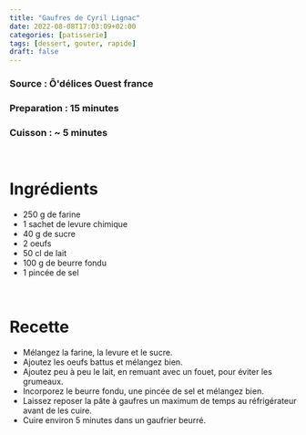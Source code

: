 ```yaml
---
title: "Gaufres de Cyril Lignac"
date: 2022-08-08T17:03:09+02:00
categories: [patisserie]
tags: [dessert, gouter, rapide]
draft: false
---
```


### Source : Ô'délices Ouest france
### Preparation : 15 minutes
### Cuisson : ~ 5 minutes

&nbsp;

# Ingrédients
- 250 g de farine
- 1 sachet de levure chimique
- 40 g de sucre
- 2 oeufs
- 50 cl de lait
- 100 g de beurre fondu
- 1 pincée de sel

&nbsp;

# Recette
- Mélangez la farine, la levure et le sucre.
- Ajoutez les oeufs battus et mélangez bien.
- Ajoutez peu à peu le lait, en remuant avec un fouet, pour éviter les grumeaux.
- Incorporez le beurre fondu, une pincée de sel et mélangez bien.
- Laissez reposer la pâte à gaufres un maximum de temps au réfrigérateur avant de les cuire.
- Cuire environ 5 minutes dans un gaufrier beurré.